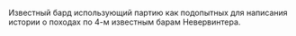 Известный бард использующий партию как подопытных для написания истории о походах по 4-м известным барам Невервинтера.